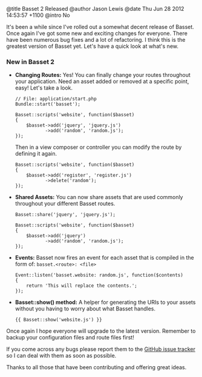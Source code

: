 @title  Basset 2 Released
@author Jason Lewis
@date   Thu Jun 28 2012 14:53:57 +1100
@intro	No

It's been a while since I've rolled out a somewhat decent release of Basset. Once again I've got some new and exciting changes for everyone. There have been numerous bug fixes and a lot of refactoring. I think this is the greatest version of Basset yet. Let's have a quick look at what's new.

### New in Basset 2

- **Changing Routes:** Yes! You can finally change your routes throughout your application. Need an asset added or removed at a specific point, easy! Let's take a look.
    
    ~~~~
    // File: application/start.php
    Bundle::start('basset');
    
    Basset::scripts('website', function($basset)
    {
        $basset->add('jquery', 'jquery.js')
               ->add('random', 'random.js');
    });
    ~~~~
    
    Then in a view composer or controller you can modify the route by defining it again.
    
    ~~~~
    Basset::scripts('website', function($basset)
    {
        $basset->add('register', 'register.js')
               ->delete('random');
    });
    ~~~~
- **Shared Assets:** You can now share assets that are used commonly throughout your different Basset routes.
    
    ~~~~
    Basset::share('jquery', 'jquery.js');
    
    Basset::scripts('website', function($basset)
    {
        $basset->add('jquery')
               ->add('random', 'random.js');
    });
    ~~~~
- **Events:** Basset now fires an event for each asset that is compiled in the form of: `basset.<route>: <file>`
    
    ~~~~
    Event::listen('basset.website: random.js', function($contents)
    {
        return 'This will replace the contents.';
    });
    ~~~~
- **Basset::show() method:** A helper for generating the URIs to your assets without you having to worry about what Basset handles.
    
    ~~~~
    {{ Basset::show('website.js') }}
    ~~~~

Once again I hope everyone will upgrade to the latest version. Remember to backup your configuration files and route files first!

If you come across any bugs please report them to the [GitHub issue tracker](http://github.com/jasonlewis/basset/issues) so I can deal with them as soon as possible.

Thanks to all those that have been contributing and offering great ideas.